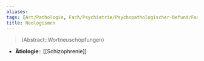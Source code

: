 ```yaml
---
aliases: 
tags: [Art/Pathologie, Fach/Psychiatrie/Psychopathologischer-Befund/Formale-Denkstörung, Modul/m31]
title: Neologismen
---
```

> (Abstract::Wortneuschöpfungen)
- **Ätiologie**:: [[Schizophrenie]]